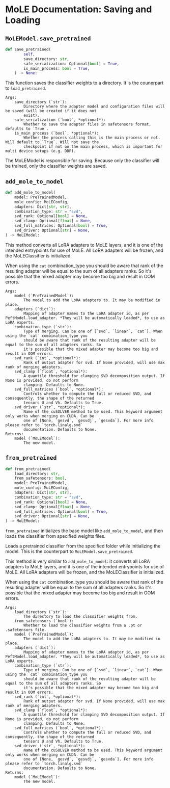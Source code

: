 # MoLE Documentation: Saving and Loading

## `MoLEModel.save_pretrained`
```python
def save_pretrained(
        self,
        save_directory: str,
        safe_serialization: Optional[bool] = True,
        is_main_process: bool = True,
    ) -> None:
```

This function saves the classifier weights to a directory. It is the counerpart to `load_pretrained`.

```
Args:
    save_directory (`str`):
        Directory where the adapter model and configuration files will be saved (will be created if it does not
        exist).
    safe_serialization (`bool`, *optional*):
        Whether to save the adapter files in safetensors format, defaults to `True`.
    is_main_process (`bool`, *optional*):
        Whether the process calling this is the main process or not. Will default to `True`. Will not save the
        checkpoint if not on the main process, which is important for multi device setups (e.g. DDP).
```

The MoLEModel is responsible for saving. Because only the classifier will be trained, only the classifier weights are saved.

## `add_mole_to_model`
```python
def add_mole_to_model(
    model: PreTrainedModel,
    mole_config: MoLEConfig,
    adapters: Dict[str, str],
    combination_type: str = "svd",
    svd_rank: Optional[bool] = None,
    svd_clamp: Optional[float] = None,
    svd_full_matrices: Optional[bool] = True,
    svd_driver: Optional[str] = None,
) -> MoLEModel:  
```
This method converts all LoRA adapters to MoLE layers, and it is one of the intended entrypoints
for use of MoLE. All LoRA adapters will be frozen, and the MoLEClassifier is initialized.

When using the `cat` combination_type you should be aware that rank of the resulting adapter will be equal to
the sum of all adapters ranks. So it's possible that the mixed adapter may become too big and result in OOM
errors.

```
Args:
    model (`PreTrainedModel`):
        The model to add the LoRA adapters to. It may be modified in place.
    adapters (`dict`):
        Mapping of adapter names to the LoRA adapter id, as per PeftModel.load_adapter. *They will be automatically loaded*, to use as LoRA experts.
    combination_type (`str`):
        Type of merging. Can be one of [`svd`, `linear`, `cat`]. When using the `cat` combination_type you
        should be aware that rank of the resulting adapter will be equal to the sum of all adapters ranks. So
        it's possible that the mixed adapter may become too big and result in OOM errors.
    svd_rank (`int`, *optional*):
        Rank of output adapter for svd. If None provided, will use max rank of merging adapters.
    svd_clamp (`float`, *optional*):
        A quantile threshold for clamping SVD decomposition output. If None is provided, do not perform
        clamping. Defaults to None.
    svd_full_matrices (`bool`, *optional*):
        Controls whether to compute the full or reduced SVD, and consequently, the shape of the returned
        tensors U and Vh. Defaults to True.
    svd_driver (`str`, *optional*):
        Name of the cuSOLVER method to be used. This keyword argument only works when merging on CUDA. Can be
        one of [None, `gesvd`, `gesvdj`, `gesvda`]. For more info please refer to `torch.linalg.svd`
        documentation. Defaults to None.
Returns:
    model (`MoLEModel`):
        The new model.
```

## `from_pretrained`
```python
def from_pretrained(
    load_directory: str,
    from_safetensors: bool,
    model: PreTrainedModel,
    mole_config: MoLEConfig,
    adapters: Dict[str, str],
    combination_type: str = "svd",
    svd_rank: Optional[bool] = None,
    svd_clamp: Optional[float] = None,
    svd_full_matrices: Optional[bool] = True,
    svd_driver: Optional[str] = None,
) -> MoLEModel:
```

`from_pretrained` initializes the base model like `add_mole_to_model`, and then loads the classifier from specified weights files.

Loads a pretrained classifier from the specified folder while initializing the model. This is the counterpart to `MoLEModel.save_pretrained`.

This method is very similar to `add_mole_to_model`: it converts all LoRA adapters to MoLE layers, and it is one of
the intended entrypoints for use of MoLE. All LoRA adapters will be frozen, and the MoLEClassifier is initialized.

When using the `cat` combination_type you should be aware that rank of the resulting adapter will be equal to
the sum of all adapters ranks. So it's possible that the mixed adapter may become too big and result in OOM
errors.

```
Args:
    load_directory (`str`):
        The directory to load the classifier weights from.
    from_safetensors (`bool`):
        Whether to load the classifier weights from a .pt or .safetensors file.
    model (`PreTrainedModel`):
        The model to add the LoRA adapters to. It may be modified in place.
    adapters (`dict`):
        Mapping of adapter names to the LoRA adapter id, as per PeftModel.load_adapter. *They will be automatically loaded*, to use as LoRA experts.
    combination_type (`str`):
        Type of merging. Can be one of [`svd`, `linear`, `cat`]. When using the `cat` combination_type you
        should be aware that rank of the resulting adapter will be equal to the sum of all adapters ranks. So
        it's possible that the mixed adapter may become too big and result in OOM errors.
    svd_rank (`int`, *optional*):
        Rank of output adapter for svd. If None provided, will use max rank of merging adapters.
    svd_clamp (`float`, *optional*):
        A quantile threshold for clamping SVD decomposition output. If None is provided, do not perform
        clamping. Defaults to None.
    svd_full_matrices (`bool`, *optional*):
        Controls whether to compute the full or reduced SVD, and consequently, the shape of the returned
        tensors U and Vh. Defaults to True.
    svd_driver (`str`, *optional*):
        Name of the cuSOLVER method to be used. This keyword argument only works when merging on CUDA. Can be
        one of [None, `gesvd`, `gesvdj`, `gesvda`]. For more info please refer to `torch.linalg.svd`
        documentation. Defaults to None.
Returns:
    model (`MoLEModel`):
        The new model.
```
        